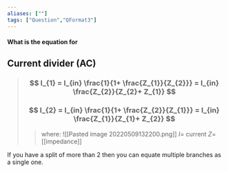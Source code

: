 ```yaml
---
aliases: [""]
tags: ["Question","QFormat3"]
---
```


#### What is the equation for
## Current divider (AC)

> ### $$ I_{1} = I_{in} \frac{1}{1+ \frac{Z_{1}}{Z_{2}}} = I_{in} \frac{Z_{2}}{Z_{2}+ Z_{1}} $$ 
> ### $$ I_{2} = I_{in} \frac{1}{1+ \frac{Z_{2}}{Z_{1}}} = I_{in} \frac{Z_{1}}{Z_{1}+ Z_{2}} $$ 
>> where:
>> ![[Pasted image 20220509132200.png]]
>> $I=$ current
>> $Z=$ [[impedance]]

If you have a split of more than 2 then you can equate multiple branches as a single one.